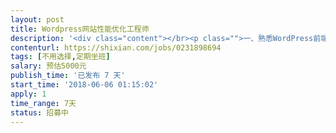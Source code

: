 ```yaml
---                
layout: post       
title: Wordpress网站性能优化工程师           
description: '<div class="content"></br><p class="">一、熟悉WordPress前端后端操作</br><br/>二、能够帮助我们企业提升WordPress网站性能包括主题和图片优化，打开速度优化，运费计算方式优化，以及手机端WordPress版面和显示界面优化等</br><br/>三、在网站前端需要添加即时沟通工具，类似阿里旺旺。</p></br><p class="">2个网站都已有域名和服务器，我们只需要优化某些功能即可。</p></br><p class="">需要时间响应相对及时的工程师。</p></br></div>'     
contenturl: https://shixian.com/jobs/0231898694      
tags: [不用选择,定期坐班]            
salary: 预估5000元          
publish_time: '已发布 7 天'         
start_time: '2018-06-06 01:15:02'           
apply: 1                   
time_range: 7天              
status: 招募中                  
---                 
```

